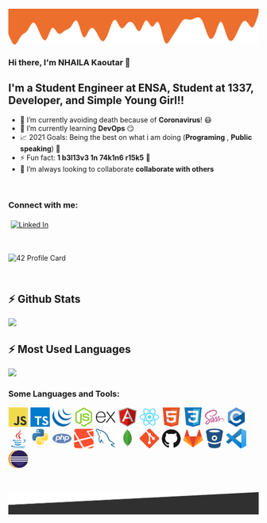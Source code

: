 ![Header Illustration](./assets/images/header.png)


### Hi there, I'm NHAILA Kaoutar 👋


## I'm a Student Engineer at ENSA, Student at 1337, Developer, and Simple Young Girl!!

- 🦠 I’m currently avoiding death because of __Coronavirus__! 😷
- 🌱 I’m currently learning __DevOps__ 😏
- 📈 2021 Goals: Being the best on what i am doing (__Programing__ , __Public speaking__) 💟
- ⚡ Fun fact: __1 b3l13v3 1n 74k1n6 r15k5__ 🤭
- 👯 I’m always looking to collaborate __collaborate with others__ 

<br />

### Connect with me:

[<img src="https://img.shields.io/badge/linkedin-%231E77B5.svg?&style=for-the-badge&logo=linkedin&logoColor=white" alt="Linked In" style="margin: 5px;" />][linkedin]

<br />

![42 Profile Card](https://1337-readme.vercel.app/api/profile?cursus=42&login=knhaila)

<br/>

## :zap: Github Stats 
<img width="50%" src="https://github-readme-stats.vercel.app/api?username=knhaila&show_icons=true&theme=radical" />

<br />

## :zap: Most Used Languages
<img width="42%" src="https://github-readme-stats.anuraghazra1.vercel.app/api/top-langs/?username=knhaila&layout=compact&bg_color=30,e96443,904e95&title_color=fff&text_color=fff" />


### Some Languages and Tools:

[<img src="./assets/images/javascript.svg" alt="Javascript Icon" width="40px"/>]()
[<img src="./assets/images/typescript.svg" alt="typescript Icon" width="40px"/>]()
[<img src="./assets/images/jquery.svg" alt="jquery Icon" width="40px"/>]()
[<img src="./assets/images/nodejs.svg" alt="nodejs Icon" width="40px"/>]()
[<img src="./assets/images/express.svg" alt="express Icon" width="40px"/>]()
[<img src="./assets/images/angular.svg" alt="Angular Icon" width="40px"/>]()
[<img src="./assets/images/react.svg" alt="React Icon" width="40px"/>]()
[<img src="./assets/images/html5.svg" alt="html5 Icon" width="40px"/>]()
[<img src="./assets/images/css3.svg" alt="css3 Icon" width="40px"/>]()
[<img src="./assets/images/sass.svg" alt="sass Icon" width="40px"/>]()
[<img src="./assets/images/c.svg" alt="c Icon" width="40px"/>]()
[<img src="./assets/images/java.svg" alt="java Icon" width="40px"/>]()
[<img src="./assets/images/python.svg" alt="python Icon" width="40px"/>]()
[<img src="./assets/images/php.svg" alt="php Icon" width="40px"/>]()
[<img src="./assets/images/laravel.svg" alt="laravel Icon" width="40px"/>]()
[<img src="./assets/images/mysql.svg" alt="mysql Icon" width="40px"/>]()
[<img src="./assets/images/mongodb.svg" alt="mongodb Icon" width="40px"/>]()
[<img src="./assets/images/git.svg" alt="git Icon" width="40px"/>]()
[<img src="./assets/images/github.svg" alt="github Icon" width="40px"/>]()
[<img src="./assets/images/gitlab.svg" alt="gitlab Icon" width="40px"/>]()
[<img src="./assets/images/bitbucket.svg" alt="bitbucket Icon" width="40px"/>]()
[<img src="./assets/images/vscode.png" alt="vscode Icon" width="40px"/>]()
[<img src="./assets/images/eclipse.png" alt="eclipse Icon" width="40px"/>]()

<br/>  


![Footer Illustration](./assets/images/footer.png)

<!-- Identifiers -->
[linkedin]: https://www.linkedin.com/in/kaoutar-nhaila-9433971a0/

